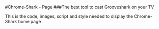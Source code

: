 #Chrome-Shark - Page
###The best tool to cast Grooveshark on your TV

This is the code, images, script and style needed to display the Chrome-Shark home page
